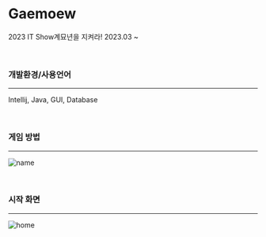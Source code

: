 # Gaemoew
2023 IT Show계묘년을 지켜라!
2023.03 ~ 

<br>

### 개발환경/사용언어

--------------------
Intellij, Java, GUI, Database


<br>

### 게임 방법

--------------------
![name](https://user-images.githubusercontent.com/83991079/231720396-0fde3dd4-0d64-47f2-aaef-6235a37fe80b.png)

<br>

### 시작 화면
--------------------
![home](https://user-images.githubusercontent.com/83991079/231720294-37ad5b40-1507-43aa-aee8-e5274a3df323.png)

